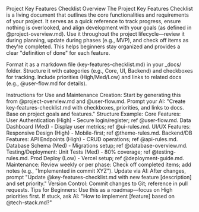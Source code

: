 Project Key Features Checklist
Overview
The Project Key Features Checklist is a living document that outlines the core functionalities and requirements of your project. It serves as a quick reference to track progress, ensure nothing is overlooked, and align development with your goals (as defined in @project-overview.md). Use it throughout the project lifecycle—review it during planning, update during phases (e.g., MVP), and check off items as they're completed. This helps beginners stay organized and provides a clear "definition of done" for each feature.

Format it as a markdown file (key-features-checklist.md) in your _docs/ folder. Structure it with categories (e.g., Core, UI, Backend) and checkboxes for tracking. Include priorities (High/Med/Low) and links to related docs (e.g., @user-flow.md for details).

Instructions for Use and Maintenance
Creation: Start by generating this from @project-overview.md and @user-flow.md. Prompt your AI: "Create key-features-checklist.md with checkboxes, priorities, and links to docs. Base on project goals and features."
Structure Example:
Core Features:
 User Authentication (High) - Secure login/register; ref @user-flow.md.
 Data Dashboard (Med) - Display user metrics; ref @ui-rules.md.
UI/UX Features:
 Responsive Design (High) - Mobile-first; ref @theme-rules.md.
Backend/DB Features:
 API Endpoints (High) - CRUD operations; ref @api-rules.md.
 Database Schema (Med) - Migrations setup; ref @database-overview.md.
Testing/Deployment:
 Unit Tests (Med) - 80% coverage; ref @testing-rules.md.
 Prod Deploy (Low) - Vercel setup; ref @deployment-guide.md.
Maintenance:
Review weekly or per phase: Check off completed items; add notes (e.g., "Implemented in commit XYZ").
Update via AI: After changes, prompt "Update @key-features-checklist.md with new feature [description] and set priority."
Version Control: Commit changes to Git; reference in pull requests.
Tips for Beginners: Use this as a roadmap—focus on High priorities first. If stuck, ask AI: "How to implement [feature] based on @tech-stack.md?"